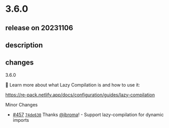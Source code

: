 # 3.6.0

## release on 20231106

## description

## changes

3.6.0

📖 Learn more about what Lazy Compilation is and how to use it:

<a href="https://re-pack.netlify.app/docs/configuration/guides/lazy-compilation" rel="nofollow">https://re-pack.netlify.app/docs/configuration/guides/lazy-compilation</a>

Minor Changes

* <a href="https://github.com/callstack/repack/pull/457" data-hovercard-type="pull_request" data-hovercard-url="/callstack/repack/pull/457/hovercard">#457</a> <a href="https://github.com/callstack/repack/commit/74de630d4a27215580e6f835b6204757f2998a5a"><code>74de630</code></a> Thanks <a class="user-mention notranslate" data-hovercard-type="user" data-hovercard-url="/users/jbroma/hovercard" data-octo-click="hovercard-link-click" data-octo-dimensions="link_type:self" href="https://github.com/jbroma">@jbroma</a>! - Support lazy-compilation for dynamic imports

